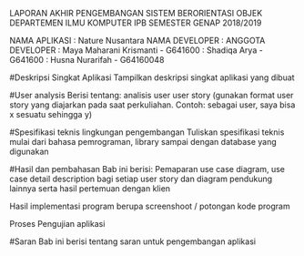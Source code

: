 LAPORAN AKHIR 
PENGEMBANGAN SISTEM BERORIENTASI OBJEK
DEPARTEMEN ILMU KOMPUTER IPB
SEMESTER GENAP 2018/2019

NAMA APLIKASI		: Nature Nusantara
NAMA DEVELOPER		:
ANGGOTA DEVELOPER	: Maya Maharani Krismanti - G641600
				    : Shadiqa Arya - G641600
                    : Husna Nurarifah - G64160048

#Deskripsi Singkat Aplikasi
Tampilkan deskripsi singkat aplikasi yang dibuat


#User analysis 
Berisi tentang:
analisis user
user story (gunakan format user story yang diajarkan pada saat perkuliahan. Contoh: sebagai user, saya bisa x sesuatu sehingga y)

#Spesifikasi teknis lingkungan pengembangan
Tuliskan spesifikasi teknis mulai dari bahasa pemrograman, library sampai dengan database yang digunakan



#Hasil dan pembahasan
Bab ini berisi:
Pemaparan  use case diagram, use case detail description bagi setiap user story dan diagram pendukung lainnya serta hasil pertemuan dengan klien

Hasil implementasi program berupa screenshoot / potongan kode program

Proses Pengujian aplikasi

#Saran
Bab ini berisi tentang saran untuk pengembangan aplikasi

